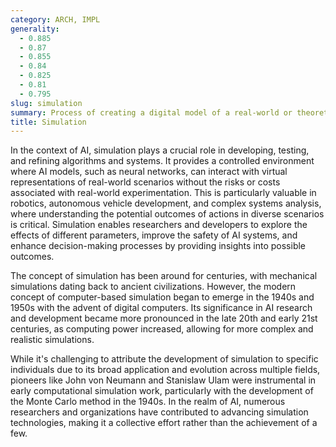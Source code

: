 ```yaml
---
category: ARCH, IMPL
generality:
  - 0.885
  - 0.87
  - 0.855
  - 0.84
  - 0.825
  - 0.81
  - 0.795
slug: simulation
summary: Process of creating a digital model of a real-world or theoretical situation to study the behavior and dynamics of systems.
title: Simulation
---
```


In the context of AI, simulation plays a crucial role in developing, testing, and refining algorithms and systems. It provides a controlled environment where AI models, such as neural networks, can interact with virtual representations of real-world scenarios without the risks or costs associated with real-world experimentation. This is particularly valuable in robotics, autonomous vehicle development, and complex systems analysis, where understanding the potential outcomes of actions in diverse scenarios is critical. Simulation enables researchers and developers to explore the effects of different parameters, improve the safety of AI systems, and enhance decision-making processes by providing insights into possible outcomes.

The concept of simulation has been around for centuries, with mechanical simulations dating back to ancient civilizations. However, the modern concept of computer-based simulation began to emerge in the 1940s and 1950s with the advent of digital computers. Its significance in AI research and development became more pronounced in the late 20th and early 21st centuries, as computing power increased, allowing for more complex and realistic simulations.

While it's challenging to attribute the development of simulation to specific individuals due to its broad application and evolution across multiple fields, pioneers like John von Neumann and Stanislaw Ulam were instrumental in early computational simulation work, particularly with the development of the Monte Carlo method in the 1940s. In the realm of AI, numerous researchers and organizations have contributed to advancing simulation technologies, making it a collective effort rather than the achievement of a few.
